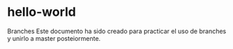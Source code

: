 # hello-world
Branches
Este documento ha sido creado para practicar el uso de branches y unirlo a master posteiormente.
